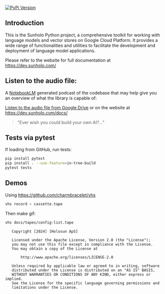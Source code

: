 [![PyPi Version](https://img.shields.io/pypi/v/sunholo.svg)](https://pypi.python.org/pypi/sunholo/)

## Introduction
This is the Sunholo Python project, a comprehensive toolkit for working with language models and vector stores on Google Cloud Platform. It provides a wide range of functionalities and utilities to facilitate the development and deployment of language model applications.

Please refer to the website for full documentation at https://dev.sunholo.com/

## Listen to the audio file:

A [NotebookLM](https://notebooklm.google/) generated podcast of the codebase that may help give you an overview of what the library is capable of:

[Listen to the audio file from Google Drive](https://drive.google.com/file/d/1GvwRmiYDjPjN2hXQ8plhnVDByu6TmgCQ/view?usp=drive_link) or on the website at https://dev.sunholo.com/docs/ 

> "Ever wish you could build your own AI?..."

## Tests via pytest

If loading from GitHub, run tests:

```bash
pip install pytest
pip install . --use-feature=in-tree-build
pytest tests
```

## Demos

Using https://github.com/charmbracelet/vhs

```sh
vhs record > cassette.tape
```

Then make gif:

```sh
vhs docs/tapes/config-list.tape
```



```
   Copyright [2024] [Holosun ApS]

   Licensed under the Apache License, Version 2.0 (the "License");
   you may not use this file except in compliance with the License.
   You may obtain a copy of the License at

       http://www.apache.org/licenses/LICENSE-2.0

   Unless required by applicable law or agreed to in writing, software
   distributed under the License is distributed on an "AS IS" BASIS,
   WITHOUT WARRANTIES OR CONDITIONS OF ANY KIND, either express or implied.
   See the License for the specific language governing permissions and
   limitations under the License.
```

